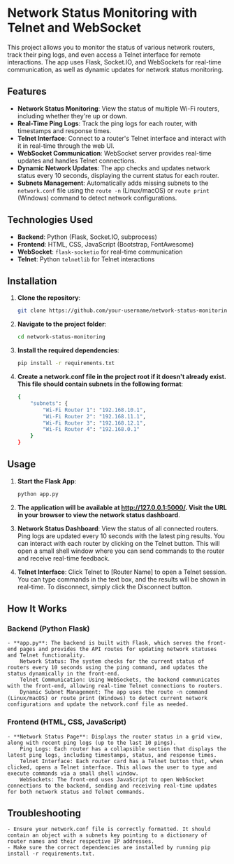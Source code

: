 # Network Status Monitoring with Telnet and WebSocket

This project allows you to monitor the status of various network routers, track their ping logs, and even access a Telnet interface for remote interactions. The app uses Flask, Socket.IO, and WebSockets for real-time communication, as well as dynamic updates for network status monitoring.

## Features

- **Network Status Monitoring**: View the status of multiple Wi-Fi routers, including whether they're up or down.
- **Real-Time Ping Logs**: Track the ping logs for each router, with timestamps and response times.
- **Telnet Interface**: Connect to a router's Telnet interface and interact with it in real-time through the web UI.
- **WebSocket Communication**: WebSocket server provides real-time updates and handles Telnet connections.
- **Dynamic Network Updates**: The app checks and updates network status every 10 seconds, displaying the current status for each router.
- **Subnets Management**: Automatically adds missing subnets to the `network.conf` file using the `route -n` (Linux/macOS) or `route print` (Windows) command to detect network configurations.

## Technologies Used

- **Backend**: Python (Flask, Socket.IO, subprocess)
- **Frontend**: HTML, CSS, JavaScript (Bootstrap, FontAwesome)
- **WebSocket**: `flask-socketio` for real-time communication
- **Telnet**: Python `telnetlib` for Telnet interactions

## Installation

1. **Clone the repository**:
   ```bash
   git clone https://github.com/your-username/network-status-monitoring.git


2. **Navigate to the project folder**:
    ```bash
    cd network-status-monitoring

3. **Install the required dependencies**:
    ```bash
    pip install -r requirements.txt

4. **Create a network.conf file in the project root if it doesn't already exist. This file should contain subnets in the following format**:
    ```bash
    {
        "subnets": {
            "Wi-Fi Router 1": "192.168.10.1",
            "Wi-Fi Router 2": "192.168.11.1",
            "Wi-Fi Router 3": "192.168.12.1",
            "Wi-Fi Router 4": "192.168.0.1"
        }
    }

## Usage

1. **Start the Flask App**:
    ```bash
    python app.py

2. **The application will be available at http://127.0.0.1:5000/. Visit the URL in your browser to view the network status dashboard**.

3. **Network Status Dashboard**:
    View the status of all connected routers.
    Ping logs are updated every 10 seconds with the latest ping results.
    You can interact with each router by clicking on the Telnet button. This will open a small shell window where you can send commands to the router and receive real-time feedback.

4. **Telnet Interface**:
    Click Telnet to [Router Name] to open a Telnet session.
    You can type commands in the text box, and the results will be shown in real-time.
    To disconnect, simply click the Disconnect button.

## How It Works
### Backend (Python Flask)

    - **app.py**: The backend is built with Flask, which serves the front-end pages and provides the API routes for updating network statuses and Telnet functionality.
        Network Status: The system checks for the current status of routers every 10 seconds using the ping command, and updates the status dynamically in the front-end.
        Telnet Communication: Using WebSockets, the backend communicates with the front-end, allowing real-time Telnet connections to routers.
        Dynamic Subnet Management: The app uses the route -n command (Linux/macOS) or route print (Windows) to detect current network configurations and update the network.conf file as needed.

### Frontend (HTML, CSS, JavaScript)

    - **Network Status Page**: Displays the router status in a grid view, along with recent ping logs (up to the last 10 pings).
        Ping Logs: Each router has a collapsible section that displays the latest ping logs, including timestamps, status, and response times.
        Telnet Interface: Each router card has a Telnet button that, when clicked, opens a Telnet interface. This allows the user to type and execute commands via a small shell window.
        WebSockets: The front-end uses JavaScript to open WebSocket connections to the backend, sending and receiving real-time updates for both network status and Telnet commands.

## Troubleshooting

    - Ensure your network.conf file is correctly formatted. It should contain an object with a subnets key pointing to a dictionary of router names and their respective IP addresses.
    - Make sure the correct dependencies are installed by running pip install -r requirements.txt.
